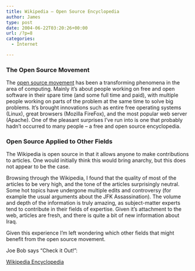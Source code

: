 ```yaml
---
title: Wikipedia – Open Source Encyclopedia
author: James
type: post
date: 2004-06-22T03:20:26+00:00
url: /?p=8
categories:
  - Internet

---
```

### The Open Source Movement ###

The [open source movement](http://en.wikipedia.org/wiki/Open_source) has been a transforming phenomena in the area of computing. Mainly it&#8217;s about people working on free and open software in their spare time (and some full time and paid), with multiple people working on parts of the problem at the same time to solve big problems. It&#8217;s brought innovations such as entire free operating systems (Linux), great browsers (Mozilla FireFox), and the most popular web server (Apache). One of the pleasant surprises I&#8217;ve run into is one that probably hadn&#8217;t occurred to many people &#8211; a free and open source encyclopedia. 

### Open Source Applied to Other Fields ###

The Wikipedia is open source in that it allows anyone to make contributions to articles. One would initially think this would bring anarchy, but this does not appear to be the case. 

Browsing through the Wikipedia, I found that the quality of most of the articles to be very high, and the tone of the articles surprisingly neutral. Some hot topics have undergone multiple edits and controversy (for example the usual arguments about the JFK Assassination). The volume and depth of the information is truly amazing, as subject-matter experts tend to contribute in their fields of expertise. Given it&#8217;s attachment to the web, articles are fresh, and there is quite a bit of new information about Iraq.

Given this experience I&#8217;m left wondering which other fields that might benefit from the open source movement.

Joe Bob says &#8220;Check it Out!&#8221;:

[Wikipedia Encyclopedia](http://en.wikipedia.org/wiki/Main_Page)